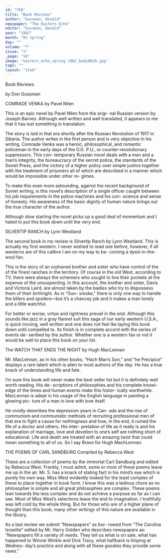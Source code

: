 ```yaml
---
id: "768"
title: "Book Reviews"
author: "Gussman, Donald"
newspaper: "The Eastern Echo"
editor: "Gussman, Donald"
year: "1962"
month: "03 Spring"
day: ""
volume: "7"
issue: "1"
_page: "18"
image: "eastern_echo_spring 1962_body0020.jpg"
tags: ""
layout: "item"
---
```

Book
Reviews

by Don Gussman

COMRADE VENKA by Pavel Nilen

This is an epic nevel by Pavel Nilen from the origi-
nal Russian version by Joseph Barnes. Although well
written and well translated, it appears to me that it
has lost something in translation.

The story is laid in that era shortly after the
Russian Revolution of 1917 in Siberia. The author
writes in the first person and is very objective in his
writing. Comrade Venka was a heroic, philosophical,
and romantic policeman in the early days of the O.G.
P.U., or counter-revolutionary suppressors. This con-
temporary Russian novel deals with a man and a
man’s integrity, the bureaucracy of the secret police,
the standards of the Soviet Press, and the victory of
a higher policy over simple justice together with the
treatment of prisoners all of which are described in a
manner which would be impossible under other re-
gimes.

To make this even more astounding, against the
recent background of Soviet writing, is this novel’s
description of a single officer caught between his job
requirements in the police machines and his con-
science and sense of honesty. His awareness of the
basic dignity of human nature brings out the true
character of the author.

Although slow starting the novel picks up a good
deal of momentum and I hated to put this book down
until the very end.

SILVERTIP RANCH by Lynn Westland

The second book in my review is Silvertip Ranch
by Lynn Westland. This is actually my first western.
I never wished to read one before, however, if all
westerns are of this calibre I am on my way to be-
coming a dyed-in-the-wool fan.

This is the story of an orphaned brother and sister
who have control of the of the finest ranches in the
territory. Of course in the old West, according to
TV, there were always the schemers who sought to
line their pockets at the expense of the unsuspecting.
In this account, the brother and sister, Davis and
Victoria Laird, are almost taken by the badies who
try to dispossess them of their birthright. As in “Gun-
smoke," there is only one way to handle the killers
and spoilers—but it’s a chancey job and it makes a
man lonely and a little watchful.

For better or worse, virtue and rightness prevail
in the end. Although this sounds like jazz in a gray
flannel suit this saga of our early western U.S.A., is
quick moving, well written and one does not feel lke
laying this book down until compelled to. Its finish
is in complete accord with the series of events de-
seribed by the author. Whether one is a western fan
or not it would be well to place this book on your list.

The WATCH THAT ENDS THE NIGHT
by Hugh MacLennan

Mr. MacLennan, as in his other books, “Hach Man’s
Son,” and “he Precipice” displays a rare talent
which is alien to most authors of the day. He has a
true knack of understanding life and fate.

I’m sure this book will never make the best seller
list but it is definitely well worth reading. His de-
scriptions of philosophies and his complete knowl-
edge of the times and human events make this histor-
ically worthwhile. MacLennan is adept in his usage
of the English language in painting a glowing pic-
ture of a man in love with love itself.

He vividly deseribes the depression years in Can-
ada and the rise of communism and communistic
methods of recruiting professional men of that era
to fight a cause for nothingness and how, in the end,
it ruined the life of a doctor and others. His inter-
pretation of life as it really is and his explanation of
marriage, love and devotion to one’s self are nothing
short of educational. Life and death are treated with
an amazing twist that could mean something to all
of us. So I say Bravo for Hugh MachLennan.

THE POEMS OF CARL SANDBURG
Compiled by Rebecca West

These are a collection of poems by the immortal
Carl Sandburg and edited by Rebecca West. Frankly,
I must admit, some or most of these poems leave me
up in the air. Mr. S. has a knack of stating fact in 
his mind’s eye which is purely his own way. Miss
West evidently looked for the least complex of these
to place together in book form. I know this was a
tedious chore as no philosopher is simple and all great
philosophies are complex. These poems lean towards
the less complex and do not achieve a purpose as far
as I can see. Most of Miss West’s selections leave the
end to imagination. I truthfully was left cold by the
whole thing. But for those who are of a higher plane
of thought than this book; many other writings of
this nature are available in the library.

As a last review we submit “Newspapers” as bor-
rowed from “The Carolina Israelite” edited by Mr.
Harry Golden who describes newspapers as:
“Newspapers fill a variety of needs. They tell us
what is on sale, what has happened to Winnie Winkle
and Dick Tracy, what halfback is limping at Wednes-
day’s practice and along with all these goodies they
provide some news.”
